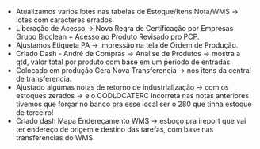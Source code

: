 - Atualizamos varios lotes nas tabelas de Estoque/Itens Nota/WMS → lotes com caracteres errados.
- Liberação de Acesso → Nova Regra de Certificação por Empresas Grupo Bioclean + Acesso ao Produto Revisado pro PCP.
- Ajustamos Etiqueta PA → impressão na tela de Ordem de Produção.
- Criado Dash - André de Compras → Analise de Produtos → mostra a qtd, valor total por produto com base em um periodo de entradas.
- Colocado em produção Gera Nova Transferencia → nos itens da central de transferencia.
- Ajustado algumas notas de retorno de industrialização → com os estoques zerados → e o CODLOCATERC incorreta nas notas anteriores tivemos que forçar no banco pra esse local ser o 280 que tinha estoque de terceiro!
- Criado dash Mapa Endereçamento WMS → esboço pra ireport que vai ter endereço de origem e destino das tarefas, com base nas transferencias do WMS.